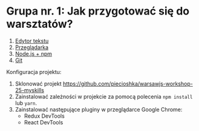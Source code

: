 # Grupa nr. 1: Jak przygotować się do warsztatów?

1. [Edytor tekstu](/workshop-setup/partials/edytor-tekstu.html)
2. [Przeglądarka](/workshop-setup/partials/przegladarka.html)
3. [Node.js + npm](/workshop-setup/partials/node+npm.html)
4. [Git](/workshop-setup/partials/git.html)

Konfiguracja projektu:

1. Sklonować projekt
    <https://github.com/piecioshka/warsawjs-workshop-25-myskills>
2. Zainstalować zależności w projekcie za pomocą polecenia `npm install` lub `yarn`.
3. Zainstalować następujące pluginy w przeglądarce Google Chrome:
    * Redux DevTools
    * React DevTools

